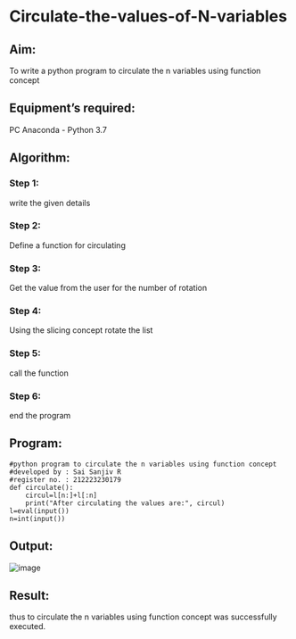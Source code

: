 # Circulate-the-values-of-N-variables
## Aim:
To write a python program to circulate the n variables using function concept
## Equipment’s required:
PC
Anaconda - Python 3.7
## Algorithm: 
### Step 1:
write the given details

### Step 2: 
Define a function for circulating
### Step 3: 
Get the value from the user for the number of rotation
### Step 4: 
Using the slicing concept rotate the list

### Step 5: 
call the function
### Step 6: 
end the program
## Program:
```
#python program to circulate the n variables using function concept
#developed by : Sai Sanjiv R
#register no. : 212223230179
def circulate():
    circul=l[n:]+l[:n]
    print("After circulating the values are:", circul)
l=eval(input())
n=int(input())
```

## Output:
![image](https://github.com/SaiSanjiv/Circulate-the-values-of-N-variables/assets/151772975/9d4d9874-0f34-41e8-b02f-09a90a3fa985)




## Result:
thus to circulate the n variables using function concept was successfully executed.
